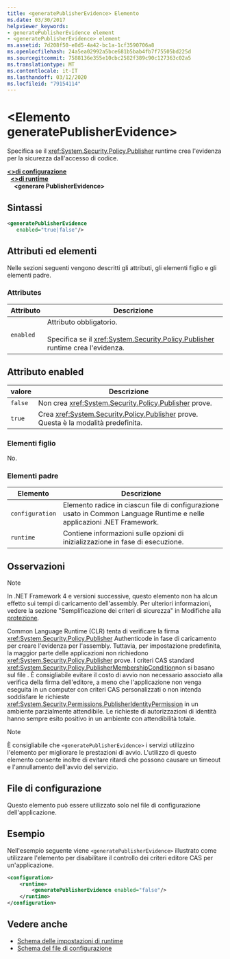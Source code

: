 ```yaml
---
title: <generatePublisherEvidence> Elemento
ms.date: 03/30/2017
helpviewer_keywords:
- generatePublisherEvidence element
- <generatePublisherEvidence> element
ms.assetid: 7d208f50-e8d5-4a42-bc1a-1cf3590706a8
ms.openlocfilehash: 24a5ea02992a5bce681b5bab4fb7f75505bd225d
ms.sourcegitcommit: 7588136e355e10cbc2582f389c90c127363c02a5
ms.translationtype: MT
ms.contentlocale: it-IT
ms.lasthandoff: 03/12/2020
ms.locfileid: "79154114"
---
```

# <a name="generatepublisherevidence-element"></a>\<Elemento generatePublisherEvidence>
Specifica se il <xref:System.Security.Policy.Publisher> runtime crea l'evidenza per la sicurezza dall'accesso di codice.  
  
[**\<>di configurazione**](../configuration-element.md)\
&nbsp;&nbsp;[**\<>di runtime**](runtime-element.md)\
&nbsp;&nbsp;&nbsp;&nbsp;**\<generare PublisherEvidence>**  
  
## <a name="syntax"></a>Sintassi  
  
```xml  
<generatePublisherEvidence
   enabled="true|false"/>  
```  
  
## <a name="attributes-and-elements"></a>Attributi ed elementi  
 Nelle sezioni seguenti vengono descritti gli attributi, gli elementi figlio e gli elementi padre.  
  
### <a name="attributes"></a>Attributes  
  
|Attributo|Descrizione|  
|---------------|-----------------|  
|`enabled`|Attributo obbligatorio.<br /><br /> Specifica se il <xref:System.Security.Policy.Publisher> runtime crea l'evidenza.|  
  
## <a name="enabled-attribute"></a>Attributo enabled  
  
|valore|Descrizione|  
|-----------|-----------------|  
|`false`|Non crea <xref:System.Security.Policy.Publisher> prove.|  
|`true`|Crea <xref:System.Security.Policy.Publisher> prove. Questa è la modalità predefinita.|  
  
### <a name="child-elements"></a>Elementi figlio  
 No.  
  
### <a name="parent-elements"></a>Elementi padre  
  
|Elemento|Descrizione|  
|-------------|-----------------|  
|`configuration`|Elemento radice in ciascun file di configurazione usato in Common Language Runtime e nelle applicazioni .NET Framework.|  
|`runtime`|Contiene informazioni sulle opzioni di inizializzazione in fase di esecuzione.|  
  
## <a name="remarks"></a>Osservazioni  
  
> [!NOTE]
> In .NET Framework 4 e versioni successive, questo elemento non ha alcun effetto sui tempi di caricamento dell'assembly. Per ulteriori informazioni, vedere la sezione "Semplificazione dei criteri di sicurezza" in Modifiche alla [protezione](../../../security/security-changes.md).  
  
 Common Language Runtime (CLR) tenta di verificare la firma <xref:System.Security.Policy.Publisher> Authenticode in fase di caricamento per creare l'evidenza per l'assembly. Tuttavia, per impostazione predefinita, la maggior parte delle applicazioni non richiedono <xref:System.Security.Policy.Publisher> prove. I criteri CAS standard <xref:System.Security.Policy.PublisherMembershipCondition>non si basano sul file . È consigliabile evitare il costo di avvio non necessario associato alla verifica della firma dell'editore, a meno che l'applicazione non venga eseguita in un computer con criteri CAS personalizzati o non intenda soddisfare le richieste <xref:System.Security.Permissions.PublisherIdentityPermission> in un ambiente parzialmente attendibile. Le richieste di autorizzazioni di identità hanno sempre esito positivo in un ambiente con attendibilità totale.  
  
> [!NOTE]
> È consigliabile che `<generatePublisherEvidence>` i servizi utilizzino l'elemento per migliorare le prestazioni di avvio.  L'utilizzo di questo elemento consente inoltre di evitare ritardi che possono causare un timeout e l'annullamento dell'avvio del servizio.  
  
## <a name="configuration-file"></a>File di configurazione  
 Questo elemento può essere utilizzato solo nel file di configurazione dell'applicazione.  
  
## <a name="example"></a>Esempio  
 Nell'esempio seguente viene `<generatePublisherEvidence>` illustrato come utilizzare l'elemento per disabilitare il controllo dei criteri editore CAS per un'applicazione.  
  
```xml  
<configuration>  
    <runtime>  
        <generatePublisherEvidence enabled="false"/>  
    </runtime>  
</configuration>  
```  
  
## <a name="see-also"></a>Vedere anche

- [Schema delle impostazioni di runtime](index.md)
- [Schema del file di configurazione](../index.md)
